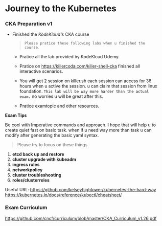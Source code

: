 

# Journey to the Kubernetes
### CKA Preparation v1

- Finished the *KodeKloud's* CKA course 

  > `Please pratice these following labs when u finished the course.`

  - Pratice all the lab provided by KodeKloud Udemy.

  - Pratice on https://killercoda.com/killer-shell-cka finished all interactive scenarios.

  - You will get 2 session on killer.sh each session can access for 36 hours when u active the session. u can claim that session from linux foundation. `This lab will be way more harder than the actual exam.` no worries u will be great after this.

  - Pratice examtopic and other resources.


**Exam Tips**

Be cool with Imperative commands and approach. I hope that will help u to create quiet fast on basic task. when if u need way more than task u can modify after generating the basic yaml syntax.

> Please try to focus on these things

1. **etcd back up and restore**
2. **cluster upgrade with kubeadm**
3. **ingress rules**
4. **networkpolicy**
5. **cluster troubleshooting**
6. **roles/clusterroles**

Useful URL:
https://github.com/kelseyhightower/kubernetes-the-hard-way
https://kubernetes.io/docs/reference/kubectl/cheatsheet/


### Exam Curriculum
https://github.com/cncf/curriculum/blob/master/CKA_Curriculum_v1.26.pdf






